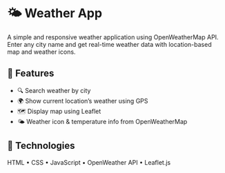 # 🌤️ Weather App

A simple and responsive weather application using OpenWeatherMap API. Enter any city name and get real-time weather data with location-based map and weather icons.

## 📌 Features

- 🔍 Search weather by city
- 🌍 Show current location’s weather using GPS
- 🗺️ Display map using Leaflet
- 🌤️ Weather icon & temperature info from OpenWeatherMap

## 🚀 Technologies

HTML • CSS • JavaScript • OpenWeather API • Leaflet.js



